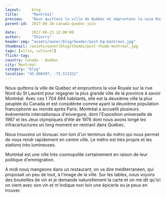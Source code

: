 ```yaml
---
layout:     blog
title:      "Montréal"
preview:    "Nous quittons la ville de Québec et empruntons la voie Royale sur la rive Nord du St Laurent pour regagner la plus grande ville ... "
parent-id:  2017-06-20-canada-quebec-juin

date:       2017-06-23 12:00:00
author:     "Thierry"
header-img: "assets/owner/blog/header/post-bg-montreal.jpg"
thumbnail: /assets/owner/blog/thumbs/post-thumb-montreal.jpg
tags: [ville, culturel]
flickr-tag: 
country: Canada - Québec
city: Montréal
category: "blog"
location: "45.496597, -73.572321"
---
```


Nous quittons la ville de Québec et empruntons la voie Royale sur la rive Nord du St Laurent pour regagner la plus grande ville de la province à savoir Montréal. Avec ces 1 704 694 habitants, elle est la deuxième ville la plus peuplée du Canada et est considérée comme ayant la deuxième population francophone au monde après Paris. Montréal a accueilli plusieurs événements internationaux d'envergure, dont l'Exposition universelle de 1967 et les Jeux olympiques d'été de 1976 dont nous avons longé les infracsrtuctures un long moment en rentrant dans Québec.

Nous trouvons un bivouac non loin d'un terminus du métro qui nous permet de nous rendr rapidement en centre ville. Le métro est très propre et les stations très lumineuses.

Montréal est une ville très cosmopolite certainement en raison de leur politique d'emmigration.

A midi nous mangeons dans un restaurant, on va dire méditerranéen, qui proposait un peu de tout, à l'image de la ville. Sur les tables, nous voyons des bouteilles de vin et je demande naturellement la carte et on me dit qu'ici on vient avec son vin et m'indique non loin une épicerie ou je peux en trouver.